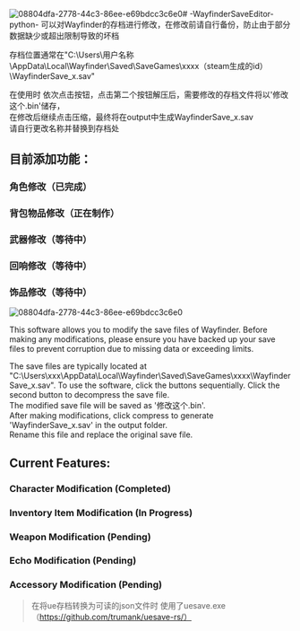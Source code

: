 ![08804dfa-2778-44c3-86ee-e69bdcc3c6e0](https://github.com/DumzGW/-WayfinderSaveEditor-python-/assets/169636076/ebc61815-f09f-4310-98d4-ae9e436cdc14)# -WayfinderSaveEditor-python-
可以对Wayfinder的存档进行修改，在修改前请自行备份，防止由于部分数据缺少或超出限制导致的坏档  

存档位置通常在"C:\Users\用户名称\AppData\Local\Wayfinder\Saved\SaveGames\xxxx（steam生成的id）\WayfinderSave_x.sav"    
 
在使用时 依次点击按钮，点击第二个按钮解压后，需要修改的存档文件将以'修改这个.bin'储存，  
在修改后继续点击压缩，最终将在output中生成WayfinderSave_x.sav   
请自行更改名称并替换到存档处    
## 目前添加功能：  
### 角色修改（已完成）  
### 背包物品修改（正在制作）  
### 武器修改（等待中）  
### 回响修改（等待中）  
### 饰品修改（等待中）  
    
![08804dfa-2778-44c3-86ee-e69bdcc3c6e0](https://github.com/DumzGW/-WayfinderSaveEditor-python-/assets/169636076/69469761-b341-4058-9293-dc4144cb56a2)



     
This software allows you to modify the save files of Wayfinder. Before making any modifications, please ensure you have backed up your save files to prevent corruption due to missing data or exceeding limits.    

The save files are typically located at "C:\Users\xxx\AppData\Local\Wayfinder\Saved\SaveGames\xxxx\WayfinderSave_x.sav". 
To use the software, click the buttons sequentially. Click the second button to decompress the save file.   
The modified save file will be saved as '修改这个.bin'.   
After making modifications, click compress to generate 'WayfinderSave_x.sav' in the output folder.   
Rename this file and replace the original save file.      

## Current Features:  
### Character Modification (Completed)  
### Inventory Item Modification (In Progress)  
### Weapon Modification (Pending)  
### Echo Modification (Pending)  
### Accessory Modification (Pending)  

>在将ue存档转换为可读的json文件时 使用了uesave.exe     		（https://github.com/trumank/uesave-rs/）

